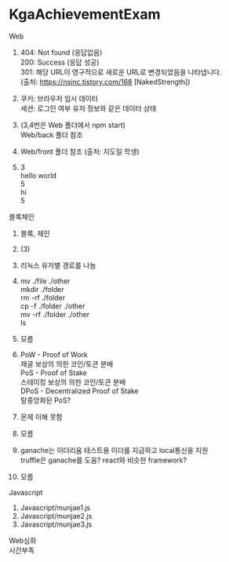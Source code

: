 # KgaAchievementExam

Web
1. 404: Not found (응답없음)\
   200: Success (응답 성공)\
   301: 해당 URL이 영구적으로 새로운 URL로 변경되었음을 나타냅니다.\
   (출처: https://nsinc.tistory.com/168 [NakedStrength])
   
2. 쿠키: 브라우저 임시 데이터\
   세션: 로그인 여부 유저 정보와 같은 데이터 상태

3. (3,4번은 Web 폴더에서 npm start)\
   Web/back 폴더 참조
   
4. Web/front 폴더 참조 (출처: 지도일 학생)


5. 3\
   hello world\
   5\
   hi\
   5

블록체인
1. 블록, 체인

2. (3)

3. 리눅스 유저별 경로를 나눔

4. mv ./file ./other\
   mkdir ./folder\
   rm -rf ./folder\
   cp -f ./folder ./other\
   mv -rf ./folder ./other\
   ls
   
5. 모름

6. PoW - Proof of Work\
   채굴 보상의 의한 코인/토큰 분배\
   PoS - Proof of Stake\
   스테이킹 보상의 의한 코인/토큰 분배\
   DPoS - Decentralized Proof of Stake\
   탈중앙화된 PoS?
   
7. 문제 이해 못함

8. 모름

9. ganache는 이더리움 테스트용 이더를 지급하고 local통신을 지원\
   truffle은 ganache를 도움? react와 비슷한 framework?
   
10. 모름

Javascript
1. Javascript/munjae1.js
2. Javascript/munjae2.js
3. Javascript/munjae3.js

Web심화\
시간부족

  
